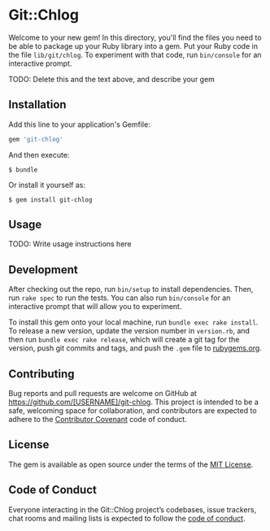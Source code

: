 # Git::Chlog

Welcome to your new gem! In this directory, you'll find the files you need to be able to package up your Ruby library into a gem. Put your Ruby code in the file `lib/git/chlog`. To experiment with that code, run `bin/console` for an interactive prompt.

TODO: Delete this and the text above, and describe your gem

## Installation

Add this line to your application's Gemfile:

```ruby
gem 'git-chlog'
```

And then execute:

    $ bundle

Or install it yourself as:

    $ gem install git-chlog

## Usage

TODO: Write usage instructions here

## Development

After checking out the repo, run `bin/setup` to install dependencies. Then, run `rake spec` to run the tests. You can also run `bin/console` for an interactive prompt that will allow you to experiment.

To install this gem onto your local machine, run `bundle exec rake install`. To release a new version, update the version number in `version.rb`, and then run `bundle exec rake release`, which will create a git tag for the version, push git commits and tags, and push the `.gem` file to [rubygems.org](https://rubygems.org).

## Contributing

Bug reports and pull requests are welcome on GitHub at https://github.com/[USERNAME]/git-chlog. This project is intended to be a safe, welcoming space for collaboration, and contributors are expected to adhere to the [Contributor Covenant](http://contributor-covenant.org) code of conduct.

## License

The gem is available as open source under the terms of the [MIT License](http://opensource.org/licenses/MIT).

## Code of Conduct

Everyone interacting in the Git::Chlog project’s codebases, issue trackers, chat rooms and mailing lists is expected to follow the [code of conduct](https://github.com/[USERNAME]/git-chlog/blob/master/CODE_OF_CONDUCT.md).
